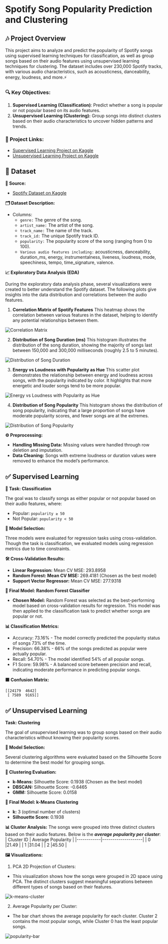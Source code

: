 # Spotify Song Popularity Prediction and Clustering
## 🎶 Project Overview 
This project aims to analyze and predict the popularity of Spotify songs using supervised learning techniques for classification, as well as group songs based on their audio features using unsupervised learning techniques for clustering. The dataset includes over 230,000 Spotify tracks, with various audio characteristics, such as acousticness, danceability, energy, loudness, and more.⚡

### 🔍 Key Objectives:
1. **Supervised Learning (Classification)**: Predict whether a song is popular or not popular based on its audio features.
2. **Unsupervised Learning (Clustering):** Group songs into distinct clusters based on their audio characteristics to uncover hidden patterns and trends.

### 🔗 Project Links:
- [Supervised Learning Project on Kaggle](https://www.kaggle.com/code/lalehseyin/aygaz-ml-project-supervised-learning)
- [Unsupervised Learning Project on Kaggle](https://www.kaggle.com/code/lalehseyin/aygaz-ml-project-unsupervised-learning)

## 📂 Dataset
**🔗 Source:** 
- [Spotify Dataset on Kaggle](https://www.kaggle.com/datasets/zaheenhamidani/ultimate-spotify-tracks-db)
  
**🗂 Dataset Description:**
- Columns:
  - `genre:` The genre of the song.
  - `artist_name:` The artist of the song.
  - `track_name:` The name of the track.
  - `track_id:` The unique Spotify track ID.
  - `popularity:` The popularity score of the song (ranging from 0 to 100).
  - `Various audio features including:` acousticness, danceability, duration_ms, energy, instrumentalness, liveness, loudness, mode, speechiness, tempo, time_signature, valence.
    
**📈 Exploratory Data Analysis (EDA)**

During the exploratory data analysis phase, several visualizations were created to better understand the Spotify dataset. The following plots give insights into the data distribution and correlations between the audio features.

1. **Correlation Matrix of Spotify Features**
This heatmap shows the correlation between various features in the dataset, helping to identify any potential relationships between them.

![Correlation Matrix](visualizations/correlation_matrix.png)

2. **Distribution of Song Duration (ms)**
This histogram illustrates the distribution of the song duration, showing the majority of songs last between 150,000 and 300,000 milliseconds (roughly 2.5 to 5 minutes).

![Distribution of Song Duration](visualizations/duration_distribution.png)

 3. **Energy vs Loudness with Popularity as Hue**
This scatter plot demonstrates the relationship between energy and loudness across songs, with the popularity indicated by color. It highlights that more energetic and louder songs tend to be more popular.

![Energy vs Loudness with Popularity as Hue](visualizations/energy_loudness_hue.png)

4. **Distribution of Song Popularity**
This histogram shows the distribution of song popularity, indicating that a large proportion of songs have moderate popularity scores, and fewer songs are at the extremes.

![Distribution of Song Popularity](visualizations/popularity_distribution.png)


**⚙️ Preprocessing:**
- **Handling Missing Data:** Missing values were handled through row deletion and imputation.
- **Data Cleaning:** Songs with extreme loudness or duration values were removed to enhance the model’s performance.

## ✅ Supervised Learning
**📝 Task: Classification**

The goal was to classify songs as either popular or not popular based on their audio features, where:
- Popular: `popularity ≥ 50`
- Not Popular: `popularity < 50`

**🧩 Model Selection:**

Three models were evaluated for regression tasks using cross-validation. Though the task is classification, we evaluated models using regression metrics due to time constraints.

**🛠️ Cross-Validation Results:**
- **Linear Regression:** Mean CV MSE: 293.8958
- **Random Forest: Mean CV MSE:** 269.4181 (Chosen as the best model)
- **Support Vector Regressor:** Mean CV MSE: 277.9318

**🏅 Final Model: Random Forest Classifier**
- **Chosen Model:** Random Forest was selected as the best-performing model based on cross-validation results for regression. This model was then applied to the classification task to predict whether songs are popular or not.

**📊 Classification Metrics:**
- Accuracy: 73.16% - The model correctly predicted the popularity status of songs 73% of the time.
- Precision: 66.38% - 66% of the songs predicted as popular were actually popular.
- Recall: 54.70% - The model identified 54% of all popular songs.
- F1 Score: 59.98% - A balanced score between precision and recall, indicating moderate performance in predicting popular songs.

**🟩 Confusion Matrix:**
```
[[24179  4642]
 [ 7589  9165]]
```
## ✅ Unsupervised Learning
**Task: Clustering**

The goal of unsupervised learning was to group songs based on their audio characteristics without knowing their popularity scores.

**🧩 Model Selection:**

Several clustering algorithms were evaluated based on the Silhouette Score to determine the best model for grouping songs.

**🎯 Clustering Evaluation:**
- **k-Means:** Silhouette Score: 0.1938 (Chosen as the best model)
- **DBSCAN:** Silhouette Score: -0.6465
- **GMM:** Silhouette Score: 0.0158

**🏅 Final Model: k-Means Clustering**
- **k:** 3 (optimal number of clusters)
- **Silhouette Score:** 0.1938

**📊 Cluster Analysis:**
The songs were grouped into three distinct clusters based on their audio features. Below is the ***average popularity per cluster***:
| Cluster ID | Average Popularity |
|------------|--------------------|
| 0          |21.49               |
| 1          |31.04               |
| 2          |45.50               |

**🖼️ Visualizations:**
1. PCA 2D Projection of Clusters:

- This visualization shows how the songs were grouped in 2D space using PCA. The distinct clusters suggest meaningful separations between different types of songs based on their features.
  
![k-means-cluster](https://github.com/iamlale/spotify-tracks-ml-project/blob/main/visualizations/k-means_cluster.png)

2. Average Popularity per Cluster:

- The bar chart shows the average popularity for each cluster. Cluster 2 contains the most popular songs, while Cluster 0 has the least popular songs.

![popularity-bar](https://github.com/iamlale/spotify-tracks-ml-project/blob/main/visualizations/popularity_bar.png)
